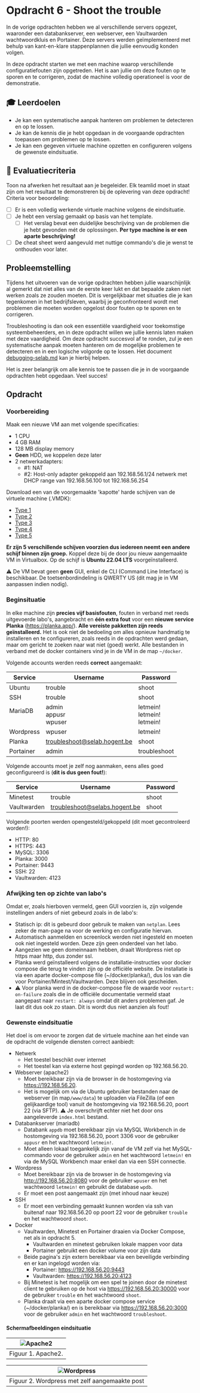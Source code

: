 # Opdracht 6 - Shoot the trouble

In de vorige opdrachten hebben we al verschillende servers opgezet, waaronder een databankserver, een webserver, een Vaultwarden wachtwoordkluis en Portainer. Deze servers werden geïmplementeerd met behulp van kant-en-klare stappenplannen die jullie eenvoudig konden volgen.

In deze opdracht starten we met een machine waarop verschillende configuratiefouten zijn opgetreden. Het is aan jullie om deze fouten op te sporen en te corrigeren, zodat de machine volledig operationeel is voor de demonstratie.

## :mortar_board: Leerdoelen

- Je kan een systematische aanpak hanteren om problemen te detecteren en op te lossen.
- Je kan de kennis die je hebt opgedaan in de voorgaande opdrachten toepassen om problemen op te lossen.
- Je kan een gegeven virtuele machine opzetten en configureren volgens de gewenste eindsituatie.

## :memo: Evaluatiecriteria

Toon na afwerken het resultaat aan je begeleider. Elk teamlid moet in staat zijn om het resultaat te demonstreren bij de oplevering van deze opdracht! Criteria voor beoordeling:

- [ ] Er is een volledig werkende virtuele machine volgens de eindsituatie.
- [ ] Je hebt een verslag gemaakt op basis van het template.
  - [ ] Het verslag bevat een duidelijke beschrijving van de problemen die je hebt gevonden mét de oplossingen. **Per type machine is er een aparte beschrijving!**
- [ ] De cheat sheet werd aangevuld met nuttige commando's die je wenst te onthouden voor later.

## Probleemstelling

Tijdens het uitvoeren van de vorige opdrachten hebben jullie waarschijnlijk al gemerkt dat niet alles van de eerste keer lukt en dat bepaalde zaken niet werken zoals ze zouden moeten. Dit is vergelijkbaar met situaties die je kan tegenkomen in het bedrijfsleven, waarbij je geconfronteerd wordt met problemen die moeten worden opgelost door fouten op te sporen en te corrigeren.

Troubleshooting is dan ook een essentiële vaardigheid voor toekomstige systeembeheerders, en in deze opdracht willen we jullie kennis laten maken met deze vaardigheid. Om deze opdracht succesvol af te ronden, zul je een systematische aanpak moeten hanteren om de mogelijke problemen te detecteren en in een logische volgorde op te lossen. Het document [debugging-selab.md](../cheat-sheets/debugging-selab.md) kan je hierbij helpen.

Het is zeer belangrijk om alle kennis toe te passen die je in de voorgaande opdrachten hebt opgedaan. Veel succes!

## Opdracht

### Voorbereiding

Maak een nieuwe VM aan met volgende specificaties:

- 1 CPU
- 4 GB RAM
- 128 MB display memory
- **Geen** HDD, we koppelen deze later
- 2 netwerkadapters:
  - #1: NAT
  - #2: Host-only adapter gekoppeld aan 192.168.56.1/24 netwerk met DHCP range van 192.168.56.100 tot 192.168.56.254

Download een van de voorgemaakte 'kapotte' harde schijven van de virtuele machine (.VMDK):

- [Type 1](https://hogent.sharepoint.com/:u:/s/DepartementDIT/EeslQCjABdBKv-0KrRomttgBjxf_lbu-af4xP0S7T9qZ8Q?e=MPaeJe)
- [Type 2](https://hogent.sharepoint.com/:u:/s/DepartementDIT/ETwntn_Fy9pHuv3FXeClDroBxBxB0YOw6xTdZWkAF7fHeQ?e=tgfFbC)
- [Type 3](https://hogent.sharepoint.com/:u:/s/DepartementDIT/EY9R23iC00JHpUrEGz4gV2kBETdGdvYioF5pLQ8dYaM_5w?e=I6wlRS)
- [Type 4](https://hogent.sharepoint.com/:u:/s/DepartementDIT/EbY51tu1QOhDnh_AnU4TIGEBBlOiOTXMrwgXTtSq0ln5jw?e=ABAFYM) 
- [Type 5](https://hogent.sharepoint.com/:u:/s/DepartementDIT/EY2MJ4hQbBdGvFWZ4izc3DMBitMzSNGX7by1sfv14Yo0hQ?e=wrlYVf) 

**Er zijn 5 verschillende schijven voorzien dus iedereen neemt een andere schijf
binnen zijn groep.** Koppel deze bij de door jou nieuw aangemaakte VM in Virtualbox. Op de schijf is **Ubuntu 22.04 LTS** voorgeïnstalleerd.

:warning: De VM bevat geen **geen** GUI, enkel de CLI (Command Line Interface) is beschikbaar. De toetsenbordindeling is QWERTY US (dit mag je in VM aanpassen indien nodig).

### Beginsituatie

In elke machine zijn **precies vijf basisfouten**, fouten in verband met reeds uitgevoerde labo's, aangebracht en **één extra fout** voor een **nieuwe service Planka** (<https://planka.app/>). **Alle vereiste pakketten zijn reeds geïnstalleerd.** Het is ook niet de bedoeling om alles opnieuw handmatig te installeren en te configureren, zoals reeds in de opdrachten werd gedaan, maar om gericht te zoeken naar wat niet (goed) werkt. Alle bestanden in verband met de docker containers vind je in de VM in de map `~/docker`.

Volgende accounts werden reeds **correct** aangemaakt:

| Service             | Username                       | Password                             |
| ------------------- | ------------------------------ | ------------------------------------ |
| Ubuntu              | trouble                        | shoot                                |
| SSH                 | trouble                        | shoot                                |
| MariaDB<br /><br /> | admin<br />appusr<br />wpuser  | letmein!<br />letmein!<br />letmein! |
| Wordpress           | wpuser                         | letmein!                             |
| Planka              | <troubleshoot@selab.hogent.be> | shoot                                |
| Portainer           | admin                          | troubleshoot                         |

Volgende accounts moet je zelf nog aanmaken, eens alles goed geconfigureerd is (**dit is dus geen fout!**):

| Service     | Username                        | Password |
| ----------- | ------------------------------- | -------- |
| Minetest    | trouble                         | shoot    |
| Vaultwarden | <troubleshoot@selabs.hogent.be> | shoot    |

Volgende poorten werden opengesteld/gekoppeld (dit moet gecontroleerd worden!):

- HTTP: 80
- HTTPS: 443
- MySQL: 3306
- Planka: 3000
- Portainer: 9443
- SSH: 22
- Vaultwarden: 4123

### Afwijking ten op zichte van labo's

Omdat er, zoals hierboven vermeld, geen GUI voorzien is, zijn volgende instellingen anders of niet gebeurd zoals in de labo's:

- Statisch ip: dit is gebeurd door gebruik te maken van `netplan`. Lees zeker de man-page na voor de werking en configuratie hiervan.
- Automatisch aanmelden en screenlock werden niet ingesteld en moeten ook niet ingesteld worden. Deze zijn geen onderdeel van het labo.
- Aangezien we geen domeinnaam hebben, draait Wordpress niet op https maar http, dus zonder ssl.
- Planka werd geïnstalleerd volgens de installatie-instructies voor docker compose die terug te vinden zijn op de officiële website. De installatie is via een aparte docker-compose file (~/docker/planka/), dus los van die voor Portainer/Mintest/Vaultwarden. Deze blijven ook gescheiden.
- :warning: Voor planka werd in de docker-compose file de waarde voor `restart: on-failure` zoals die in de officiële documentatie vermeld staat aangepast naar `restart: always` omdat dit anders problemen gaf. Je laat dit dus ook zo staan. Dit is wordt dus niet aanzien als fout!

### Gewenste eindsituatie

Het doel is om ervoor te zorgen dat de virtuele machine aan het einde van de opdracht de volgende diensten correct aanbiedt:

- Netwerk
  - Het toestel beschikt over internet
  - Het toestel kan via externe host gepingd worden op 192.168.56.20.
- Webserver (apache2)
  - Moet bereikbaar zijn via de browser in de hostomgeving via <https://192.168.56.20>.
  - Het is mogelijk om via de Ubuntu gebruiker bestanden naar de webserver (in map`/www/data`) te uploaden via FileZilla (of een gelijkaardige tool) vanuit de hostomgeving via 192.168.56.20, poort 22 (via SFTP). ⚠️ Je overschrijft echter niet het door ons aangeleverde `index.html` bestand.
- Databankserver (mariadb)
  - Databank `appdb` moet bereikbaar zijn via MySQL Workbench in de hostomgeving via 192.168.56.20, poort 3306 voor de gebruiker `appusr` en het wachtwoord `letmein!`.
  - Moet alleen lokaal toegankelijk zijn vanaf de VM zelf via het MySQL-commando voor de gebruiker `admin` en het wachtwoord `letmein!` en via de MySQL Workbench maar enkel dan via een SSH connectie.
- Wordpress
  - Moet bereikbaar zijn via de browser in de hostomgeving via <http://192.168.56.20:8080> voor de gebruiker `wpuser` en het wachtwoord `letmein!` en gebruikt de database `wpdb`.
  - Er moet een post aangemaakt zijn (met inhoud naar keuze)
- SSH
  - Er moet een verbinding gemaakt kunnen worden via ssh van buitenaf naar 192.168.56.20 op poort 22 voor de gebruiker `trouble` en het wachtwoord `shoot`.
- Docker
  - Vaultwarden, Minetest en Portainer draaien via Docker Compose, net als in opdracht 5.
    - Vaultwarden en minetest gebruiken lokale mappen voor data
    - Portainer gebruikt een docker volume voor zijn data
  - Beide pagina's zijn extern bereikbaar via een beveiligde verbinding en er kan ingelogd worden via:
    - Portainer: <https://192.168.56.20:9443>
    - Vaultwarden: <https://192.168.56.20:4123>
  - Bij Minetest is het mogelijk om een spel te joinen door de minetest client te gebruiken op de host via <https://192.168.56.20:30000> voor de gebruiker `trouble` en het wachtwoord `shoot`.
  - Planka draait via een aparte docker compose service (~/docker/planka/) en is bereikbaar via <https://192.168.56.20:3000> voor de gebruiker `admin` en het wachtwoord `troubleshoot`.

#### Schermafbeeldingen eindsituatie

| ![Apache2](./img/troubleshoot/troubleshoot_apache.png) |
| :----------------------------------------------------: |
|                   Figuur 1. Apache2.                   |

| ![Wordpress](./img/troubleshoot/troubleshoot_wordpress.png) |
| :---------------------------------------------------------: |
|        Figuur 2. Wordpress met zelf aangemaakte post        |
